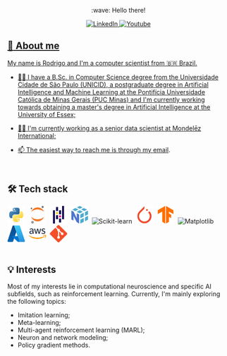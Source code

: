 <p align="center">
:wave: Hello there! 
<br>

<div id="links" align="center">
  <a href="https://www.linkedin.com/in/rpereiracruz/"><img src="https://img.shields.io/badge/LinkedIn-blue?style=for-the-badge&logo=linkedin&logoColor=white" alt="LinkedIn"/>
  <a href="mailto:pereirarodrigocs@gmail.com"><img src="https://img.shields.io/badge/Gmail-red?style=for-the-badge&logo=gmail&logoColor=white" alt="Youtube"/>
</div>

## :blue_book: About me

My name is Rodrigo and I'm a computer scientist from :brazil: Brazil. 

* :student: I have a B.Sc. in Computer Science degree from the Universidade Cidade de São Paulo (UNICID), a postgraduate degree in Artificial Intelligence and Machine Learning at the Pontifícia Universidade Católica de Minas Gerais (PUC Minas) and I'm currently working towards obtaining a master's degree in Artificial Intelligence at the University of Essex;
  
* :technologist: I'm currently working as a senior data scientist at Mondelēz International;
  
* :mailbox: The easiest way to reach me is through my [email](mailto:pereirarodrigocs@gmail.com).

<br>

## :hammer_and_wrench: Tech stack

<div>
  <img src="https://github.com/devicons/devicon/blob/master/icons/python/python-original.svg" title="Python" alt="Python" width="40" height="40"/>&nbsp;
  <img src="https://github.com/devicons/devicon/blob/master/icons/jupyter/jupyter-original.svg" title="Jupyter" alt="Jupyter" width="40" height="40"/>&nbsp;
  <img src="https://github.com/devicons/devicon/blob/master/icons/pandas/pandas-original.svg" title="Pandas" alt="Pandas" width="40" height="40"/>&nbsp;
  <img src="https://github.com/devicons/devicon/blob/master/icons/numpy/numpy-original.svg" title="Numpy" alt="Numpy" width="40" height="40"/>&nbsp;
  <img src="https://upload.wikimedia.org/wikipedia/commons/0/05/Scikit_learn_logo_small.svg" title="Scikit-learn" alt="Scikit-learn" width="40" height="40"/>&nbsp;
  <img src="https://github.com/devicons/devicon/blob/master/icons/pytorch/pytorch-original.svg" title="PyTorch" alt="PyTorch" width="40" height="40"/>&nbsp;
  <img src="https://github.com/devicons/devicon/blob/master/icons/tensorflow/tensorflow-original.svg" title="TensorFlow" alt="TensorFlow" width="40" height="40"/>&nbsp;
  <img src="https://upload.wikimedia.org/wikipedia/commons/8/84/Matplotlib_icon.svg" title="Matplotlib" alt="Matplotlib" width="40" height="40"/>&nbsp;
  <img src="https://github.com/devicons/devicon/blob/master/icons/azure/azure-original.svg" title="Azure" alt="Azure" width="40" height="40"/>&nbsp;
  <img src="https://github.com/devicons/devicon/blob/master/icons/amazonwebservices/amazonwebservices-original-wordmark.svg" title="AWS" alt="AWS" width="40" height="40"/>&nbsp;
  <img src="https://github.com/devicons/devicon/blob/master/icons/git/git-original.svg" title="Git" alt="Git" width="40" height="40"/>
</div>

<br>

## :bulb: Interests

Most of my interests lie in computational neuroscience and specific AI subfields, such as reinforcement learning. Currently, I'm mainly exploring the following topics:

* Imitation learning;
* Meta-learning;
* Multi-agent reinforcement learning (MARL);
* Neuron and network modeling;
* Policy gradient methods.
